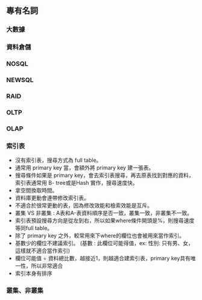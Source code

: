 ## 專有名詞

### 大數據

### 資料倉儲

### NOSQL

### NEWSQL

### RAID

### OLTP

### OLAP

### 索引表

- 沒有索引表，搜尋方式為 full table。
- 通常用 primary key 當，會額外將 primary key 建一張表。
- 搜尋條件如果是 primary key，會去索引表搜尋，再去原表找到對應的資料，索引表通常用 B- tree或是Hash  實作，搜尋速度快。
- 拿空間換取時間。
- 資料庫更動會連帶修改索引表。
- 不適合於很常更動的表，因為修改效能和檢索效能是互斥。
- 叢集 VS 非叢集 : A表和A-表資料順序是否一致，叢集一致，非叢集不一致。
- 索引表預設搜尋方向是從左到右，所以如果where條件開頭是%，則搜尋速度等同full table。
- 除了 primary key 之外，較常用來下where的欄位也會被用來當作索引。
- 基數少的欄位不建議索引。 (基數 : 此欄位可能得值，ex: 性別: 只有男、女，這樣就不適合當作索引)
- 欄位可能值 ÷ 資料總比數，越接近1，則越適合建索引表，primary key具有唯一性，所以非常適合
- 索引本身有排序

### 叢集、非叢集